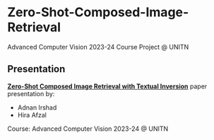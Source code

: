 # Zero-Shot-Composed-Image-Retrieval
Advanced Computer Vision 2023-24 Course Project @ UNITN

## Presentation
**[Zero-Shot Composed Image Retrieval with Textual Inversion](https://arxiv.org/abs/2303.15247)** paper presentation by:
- Adnan Irshad
- Hira Afzal

Course: Advanced Computer Vision 2023-24 @ UNITN
